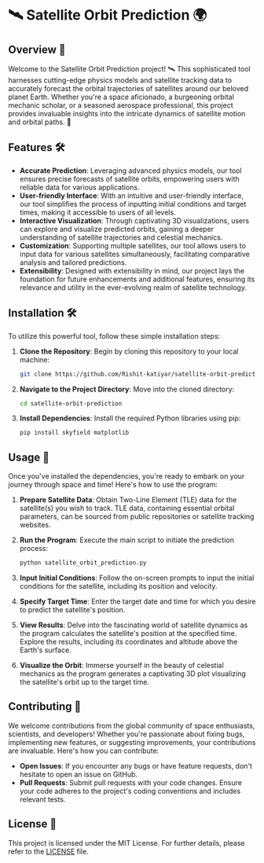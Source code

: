 # 🛰️ Satellite Orbit Prediction 🌍

## Overview 🚀

Welcome to the Satellite Orbit Prediction project! 🛰️ This sophisticated tool harnesses cutting-edge physics models and satellite tracking data to accurately forecast the orbital trajectories of satellites around our beloved planet Earth. Whether you're a space aficionado, a burgeoning orbital mechanic scholar, or a seasoned aerospace professional, this project provides invaluable insights into the intricate dynamics of satellite motion and orbital paths. 🌌

## Features 🛠️

- **Accurate Prediction**: Leveraging advanced physics models, our tool ensures precise forecasts of satellite orbits, empowering users with reliable data for various applications.
- **User-friendly Interface**: With an intuitive and user-friendly interface, our tool simplifies the process of inputting initial conditions and target times, making it accessible to users of all levels.
- **Interactive Visualization**: Through captivating 3D visualizations, users can explore and visualize predicted orbits, gaining a deeper understanding of satellite trajectories and celestial mechanics.
- **Customization**: Supporting multiple satellites, our tool allows users to input data for various satellites simultaneously, facilitating comparative analysis and tailored predictions.
- **Extensibility**: Designed with extensibility in mind, our project lays the foundation for future enhancements and additional features, ensuring its relevance and utility in the ever-evolving realm of satellite technology.

## Installation 🛠️

To utilize this powerful tool, follow these simple installation steps:

1. **Clone the Repository**: Begin by cloning this repository to your local machine:

    ```bash
    git clone https://github.com/Rishit-katiyar/satellite-orbit-prediction.git
    ```

2. **Navigate to the Project Directory**: Move into the cloned directory:

    ```bash
    cd satellite-orbit-prediction
    ```

3. **Install Dependencies**: Install the required Python libraries using pip:

    ```bash
    pip install skyfield matplotlib
    ```

## Usage 🚀

Once you've installed the dependencies, you're ready to embark on your journey through space and time! Here's how to use the program:

1. **Prepare Satellite Data**: Obtain Two-Line Element (TLE) data for the satellite(s) you wish to track. TLE data, containing essential orbital parameters, can be sourced from public repositories or satellite tracking websites.

2. **Run the Program**: Execute the main script to initiate the prediction process:

    ```bash
    python satellite_orbit_prediction.py
    ```

3. **Input Initial Conditions**: Follow the on-screen prompts to input the initial conditions for the satellite, including its position and velocity.

4. **Specify Target Time**: Enter the target date and time for which you desire to predict the satellite's position.

5. **View Results**: Delve into the fascinating world of satellite dynamics as the program calculates the satellite's position at the specified time. Explore the results, including its coordinates and altitude above the Earth's surface.

6. **Visualize the Orbit**: Immerse yourself in the beauty of celestial mechanics as the program generates a captivating 3D plot visualizing the satellite's orbit up to the target time.

## Contributing 🤝

We welcome contributions from the global community of space enthusiasts, scientists, and developers! Whether you're passionate about fixing bugs, implementing new features, or suggesting improvements, your contributions are invaluable. Here's how you can contribute:

- **Open Issues**: If you encounter any bugs or have feature requests, don't hesitate to open an issue on GitHub.
- **Pull Requests**: Submit pull requests with your code changes. Ensure your code adheres to the project's coding conventions and includes relevant tests.

## License 📜

This project is licensed under the MIT License. For further details, please refer to the [LICENSE](LICENSE) file.


